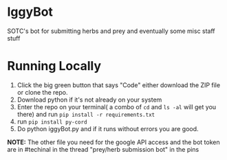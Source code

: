 # IggyBot
SOTC's bot for submitting herbs and prey and eventually some misc staff stuff 

# Running Locally 
1. Click the big green button that says "Code" either download the ZIP file or clone the repo. 
2. Download python if it's not already on your system
3. Enter the repo on your terminal( a combo of `cd` and `ls -al` will get you there) and run `pip install -r requirements.txt`
4. run `pip install py-cord`
5. Do python iggyBot.py and if it runs without errors you are good.
  
**NOTE:** The other file you need for the google API access and the bot token are in #techinal in the thread "prey/herb submission bot" in the pins

